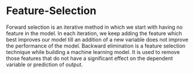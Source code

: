 ﻿# Feature-Selection
Forward selection is an iterative method in which we start with having no feature in the model. In each iteration, we keep adding the feature which best improves our model till an addition of a new variable does not improve the performance of the model.
Backward elimination is a feature selection technique while building a machine learning model. It is used to remove those features that do not have a significant effect on the dependent variable or prediction of output.
